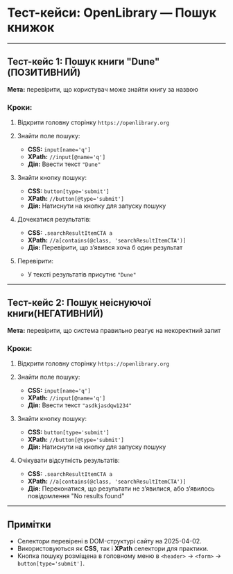 # Тест-кейси: OpenLibrary — Пошук книжок

---

## Тест-кейс 1: Пошук книги "Dune"(ПОЗИТИВНИЙ)

**Мета:** перевірити, що користувач може знайти книгу за назвою

### Кроки:

1. Відкрити головну сторінку `https://openlibrary.org`

2. Знайти поле пошуку:
   - **CSS:** `input[name='q']`
   - **XPath:** `//input[@name='q']`
   - **Дія:** Ввести текст `"Dune"`

3. Знайти кнопку пошуку:
   - **CSS:** `button[type='submit']`
   - **XPath:** `//button[@type='submit']`
   - **Дія:** Натиснути на кнопку для запуску пошуку

4. Дочекатися результатів:
   - **CSS:** `.searchResultItemCTA a`
   - **XPath:** `//a[contains(@class, 'searchResultItemCTA')]`
   - **Дія:** Перевірити, що зʼявився хоча б один результат

5. Перевірити:
   - У тексті результатів присутнє `"Dune"`

---

## Тест-кейс 2: Пошук неіснуючої книги(НЕГАТИВНИЙ)

**Мета:** перевірити, що система правильно реагує на некоректний запит

### Кроки:

1. Відкрити головну сторінку `https://openlibrary.org`

2. Знайти поле пошуку:
   - **CSS:** `input[name='q']`
   - **XPath:** `//input[@name='q']`
   - **Дія:** Ввести текст `"asdkjasdqw1234"`

3. Знайти кнопку пошуку:
   - **CSS:** `button[type='submit']`
   - **XPath:** `//button[@type='submit']`
   - **Дія:** Натиснути на кнопку для запуску пошуку

4. Очікувати відсутність результатів:
   - **CSS:** `.searchResultItemCTA a`
   - **XPath:** `//a[contains(@class, 'searchResultItemCTA')]`
   - **Дія:** Переконатися, що результати не зʼявилися, або зʼявилось повідомлення "No results found"

---

## Примітки

- Селектори перевірені в DOM-структурі сайту на 2025-04-02.
- Використовуються як **CSS**, так і **XPath** селектори для практики.
- Кнопка пошуку розміщена в головному меню в `<header>` → `<form>` → `button[type='submit']`.
